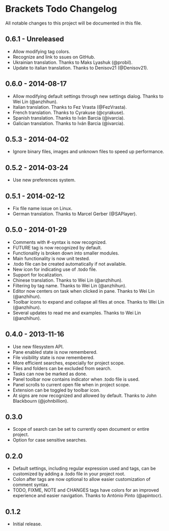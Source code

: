 # Brackets Todo Changelog
All notable changes to this project will be documented in this file.

## 0.6.1 - Unreleased
* Allow modifying tag colors.
* Recognize and link to ssues on GitHub.
* Ukrainian translation. Thanks to Maks Lyashuk (@probil).
* Update to italian translation. Thanks to Denisov21 (@Denisov21).

## 0.6.0 - 2014-08-17
* Allow modifying default settings through new settings dialog. Thanks to Wei Lin (@anzhihun).
* Italian translation. Thanks to Fez Vrasta (@FezVrasta).
* French translation. Thanks to Cyrakuse (@cyrakuse).
* Spanish translation. Thanks to Iván Barcia (@ivarcia).
* Galician translation. Thanks to Iván Barcia (@ivarcia).

## 0.5.3 - 2014-04-02
* Ignore binary files, images and unknown files to speed up performance.

## 0.5.2 - 2014-03-24
* Use new preferences system.

## 0.5.1 - 2014-02-12
* Fix file name issue on Linux.
* German translation. Thanks to Marcel Gerber (@SAPlayer).

## 0.5.0 - 2014-01-29
* Comments with #-syntax is now recognized.
* FUTURE tag is now recognized by default.
* Functionality is broken down into smaller modules.
* Main functionality is now unit tested.
* .todo file can be created automatically if not available.
* New icon for indicating use of .todo file.
* Support for localization.
* Chinese translation. Thanks to Wei Lin (@anzhihun).
* Filtering by tag name. Thanks to Wei Lin (@anzhihun).
* Editor now centers on task when clicked in pane. Thanks to Wei Lin (@anzhihun).
* Toolbar icons to expand and collapse all files at once. Thanks to Wei Lin (@anzhihun).
* Several updates to read me and examples. Thanks to Wei Lin (@anzhihun).

## 0.4.0 - 2013-11-16
* Use new filesystem API.
* Pane enabled state is now remembered.
* File visibility state is now remembered.
* More efficient searches, especially for project scope.
* Files and folders can be excluded from search.
* Tasks can now be marked as done.
* Panel toolbar now contains indicator when .todo file is used.
* Panel scrolls to current open file when in project scope.
* Extension can be toggled by toolbar icon.
* At signs are now recognized and allowed by default. Thanks to John Blackbourn (@johnbillion).

## 0.3.0
* Scope of search can be set to currently open document or entire project.
* Option for case sensitive searches.

## 0.2.0
* Default settings, including regular expression used and tags, can be customized by adding a .todo file in your project root.
* Colon after tags are now optional to allow easier customization of comment syntax.
* TODO, FIXME, NOTE and CHANGES tags have colors for an improved experience and easier navigation. Thanks to António Pinto (@apintocr).

## 0.1.2
* Initial release.